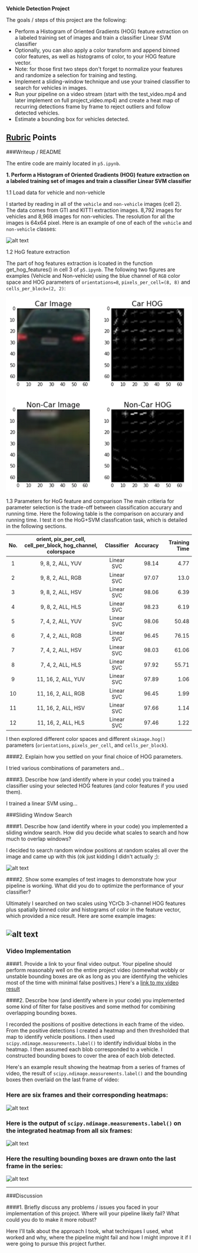 **Vehicle Detection Project**

The goals / steps of this project are the following:

* Perform a Histogram of Oriented Gradients (HOG) feature extraction on a labeled training set of images and train a classifier Linear SVM classifier
* Optionally, you can also apply a color transform and append binned color features, as well as histograms of color, to your HOG feature vector. 
* Note: for those first two steps don't forget to normalize your features and randomize a selection for training and testing.
* Implement a sliding-window technique and use your trained classifier to search for vehicles in images.
* Run your pipeline on a video stream (start with the test_video.mp4 and later implement on full project_video.mp4) and create a heat map of recurring detections frame by frame to reject outliers and follow detected vehicles.
* Estimate a bounding box for vehicles detected.

[//]: # (Image References)
[image1]: ./examples/car_not_car.png
[image2]: ./examples2/hog_visual.png
[image3]: ./examples/sliding_windows.jpg
[image4]: ./examples/sliding_window.jpg
[image5]: ./examples/bboxes_and_heat.png
[image6]: ./examples/labels_map.png
[image7]: ./examples/output_bboxes.png
[video1]: ./project_video.mp4

## [Rubric](https://review.udacity.com/#!/rubrics/513/view) Points

###Writeup / README

The entire code are mainly located in `p5.ipynb`.

**1. Perform a Histogram of Oriented Gradients (HOG) feature extraction on a labeled training set of images and train a classifier Linear SVM classifier**

1.1 Load data for vehicle and non-vehicle

I started by reading in all of the `vehicle` and `non-vehicle` images (cell 2). The data comes from GTI and KITTI extraction images. 8,792 images for vehicles and 8,968 images for non-vehicles. The resolution for all the images is 64x64 pixel. Here is an example of one of each of the `vehicle` and `non-vehicle` classes:

![alt text][image1]

1.2 HoG feature extraction

The part of hog features extraction is lcoated in the function get_hog_features() in cell 3 of `p5.ipynb`. The following two figures are examples (Vehicle and Non-vehicle) using the blue channel of `RGB` color space and HOG parameters of `orientations=8`, `pixels_per_cell=(8, 8)` and `cells_per_block=(2, 2)`:

![alt text][image2]

1.3 Parameters for HoG feature and comparison
The main critieria for parameter selection is the trade-off between classification accurary and running time. Here the following table is the comparison on accurary and running time. I test it on the HoG+SVM classfication task, which is detailed in the following sections. 

| No. | orient, pix_per_cell, cell_per_block, hog_channel, colorspace  | Classifier | Accuracy | Training Time |
| :-: | :------------------------------------------------------------: | :--------: | -------: | ------------: |
| 1   |   9,  8, 2, ALL,  YUV                                          | Linear SVC | 98.14    | 4.77          |
| 2   |   9,  8, 2, ALL,  RGB                                          | Linear SVC | 97.07    | 13.0          |
| 3   |   9,  8, 2, ALL,  HSV                                          | Linear SVC | 98.06    | 6.39          |
| 4   |   9,  8, 2, ALL,  HLS                                          | Linear SVC | 98.23    | 6.19          |
| 5   |   7,  4, 2, ALL,  YUV                                          | Linear SVC | 98.06    | 50.48         |
| 6   |   7,  4, 2, ALL,  RGB                                          | Linear SVC | 96.45    | 76.15         |
| 7   |   7,  4, 2, ALL,  HSV                                          | Linear SVC | 98.03    | 61.06         |
| 8   |   7,  4, 2, ALL,  HLS                                          | Linear SVC | 97.92    | 55.71         |
| 9   |  11, 16, 2, ALL,  YUV                                          | Linear SVC | 97.89    | 1.06          |
| 10  |  11, 16, 2, ALL,  RGB                                          | Linear SVC | 96.45    | 1.99          |
| 11  |  11, 16, 2, ALL,  HSV                                          | Linear SVC | 97.66    | 1.14          |
| 12  |  11, 16, 2, ALL,  HLS                                          | Linear SVC | 97.46    | 1.22          |

I then explored different color spaces and different `skimage.hog()` parameters (`orientations`, `pixels_per_cell`, and `cells_per_block`).  






####2. Explain how you settled on your final choice of HOG parameters.

I tried various combinations of parameters and...

####3. Describe how (and identify where in your code) you trained a classifier using your selected HOG features (and color features if you used them).

I trained a linear SVM using...

###Sliding Window Search

####1. Describe how (and identify where in your code) you implemented a sliding window search.  How did you decide what scales to search and how much to overlap windows?

I decided to search random window positions at random scales all over the image and came up with this (ok just kidding I didn't actually ;):

![alt text][image3]

####2. Show some examples of test images to demonstrate how your pipeline is working.  What did you do to optimize the performance of your classifier?

Ultimately I searched on two scales using YCrCb 3-channel HOG features plus spatially binned color and histograms of color in the feature vector, which provided a nice result.  Here are some example images:

![alt text][image4]
---

### Video Implementation

####1. Provide a link to your final video output.  Your pipeline should perform reasonably well on the entire project video (somewhat wobbly or unstable bounding boxes are ok as long as you are identifying the vehicles most of the time with minimal false positives.)
Here's a [link to my video result](./project_video.mp4)


####2. Describe how (and identify where in your code) you implemented some kind of filter for false positives and some method for combining overlapping bounding boxes.

I recorded the positions of positive detections in each frame of the video.  From the positive detections I created a heatmap and then thresholded that map to identify vehicle positions.  I then used `scipy.ndimage.measurements.label()` to identify individual blobs in the heatmap.  I then assumed each blob corresponded to a vehicle.  I constructed bounding boxes to cover the area of each blob detected.  

Here's an example result showing the heatmap from a series of frames of video, the result of `scipy.ndimage.measurements.label()` and the bounding boxes then overlaid on the last frame of video:

### Here are six frames and their corresponding heatmaps:

![alt text][image5]

### Here is the output of `scipy.ndimage.measurements.label()` on the integrated heatmap from all six frames:
![alt text][image6]

### Here the resulting bounding boxes are drawn onto the last frame in the series:
![alt text][image7]



---

###Discussion

####1. Briefly discuss any problems / issues you faced in your implementation of this project.  Where will your pipeline likely fail?  What could you do to make it more robust?

Here I'll talk about the approach I took, what techniques I used, what worked and why, where the pipeline might fail and how I might improve it if I were going to pursue this project further.  

